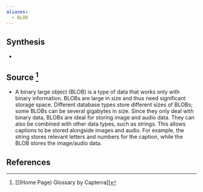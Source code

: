 ```yaml
---
aliases:
  - BLOB
---
```

## Synthesis
- 
## Source [^1]
- A binary large object (BLOB) is a type of data that works only with binary information. BLOBs are large in size and thus need significant storage space. Different database types store different sizes of BLOBs; some BLOBs can be several gigabytes in size. Since they only deal with binary data, BLOBs are ideal for storing image and audio data. They can also be combined with other data types, such as strings. This allows captions to be stored alongside images and audio. For example, the string stores relevant letters and numbers for the caption, while the BLOB stores the image/audio data.
## References

[^1]: [[(Home Page) Glossary by Capterra]]